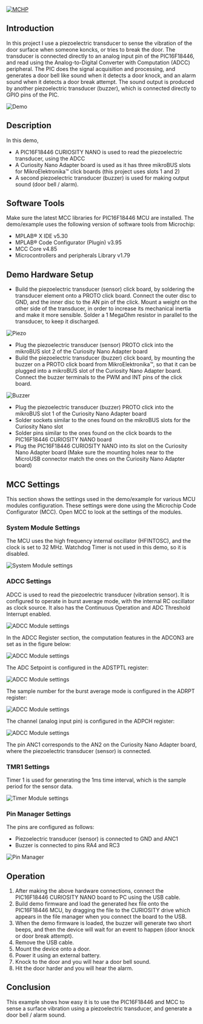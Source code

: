 <div id="readme" class="Box-body readme blob js-code-block-container">
  <article class="markdown-body entry-content p-3 p-md-6" itemprop="text"><p><a href="https://www.microchip.com" rel="nofollow"><img src="https://camo.githubusercontent.com/5fb5505f69a28ff407841612dfe2b7004f210594/68747470733a2f2f636c6475702e636f6d2f553071684c7742696a462e706e67" alt="MCHP" data-canonical-src="https://cldup.com/U0qhLwBijF.png" style="max-width:100%;"></a></p>

# Introduction

In this project I use a piezoelectric transducer to sense the vibration of the door surface when someone koncks, or tries to break the door. The transducer is connected directly to an analog input pin of the PIC16F18446, and read using the Analog-to-Digital Converter with Computation (ADCC) peripheral. The PIC does the signal acquisition and processing, and generates a door bell like sound when it detects a door knock, and an alarm sound when it detects a door break attempt. The sound output is produced by another piezoelectric transducer (buzzer), which is connected directly to GPIO pins of the PIC.

![Demo](image/demo.png)

# Description

In this demo,

* A PIC16F18446 CURIOSITY NANO is used to read the piezoelectric transducer, using the ADCC
* A Curiosity Nano Adapter board is used as it has three mikroBUS slots for MikroElektronika™ click boards (this project uses slots 1 and 2)
* A second piezoelectric transducer (buzzer) is used for making output sound (door bell / alarm).

# Software Tools

Make sure the latest MCC libraries for PIC16F18446 MCU are installed. The demo/example uses the following version of software tools from Microchip:

* MPLAB® X IDE v5.30
* MPLAB® Code Configurator (Plugin) v3.95
* MCC Core v4.85
* Microcontrollers and peripherals Library v1.79

# Demo Hardware Setup

* Build the piezoelectric transducer (sensor) click board, by soldering the transducer element onto a PROTO click board. Connect the outer disc to GND, and the inner disc to the AN pin of the click. Mount a weight on the other side of the transducer, in order to increase its mechanical inertia and make it more sensible. Solder a 1 MegaOhm resistor in parallel to the transducer, to keep it discharged.

 ![Piezo](image/piezo.jpg)

* Plug the piezoelectric transducer (sensor) PROTO click into the mikroBUS slot 2 of the Curiosity Nano Adapter board
* Build the piezoelectric transducer (buzzer) click board, by mounting the buzzer on a PROTO click board from MikroElektronika™, so that it can be plugged into a mikroBUS slot of the Curiosity Nano Adapter board. Connect the buzzer terminals to the PWM and INT pins of the click board.

 ![Buzzer](image/buzzer.jpg)

* Plug the piezoelectric transducer (buzzer) PROTO click into the mikroBUS slot 1 of the Curiosity Nano Adapter board
* Solder sockets similar to the ones found on the mikroBUS slots for the Curiosity Nano slot
* Solder pins similar to the ones found on the click boards to the PIC16F18446 CURIOSITY NANO board
* Plug the PIC16F18446 CURIOSITY NANO into its slot on the Curiosity Nano Adapter board (Make sure the mounting holes near to the MicroUSB connector match the ones on the Curiosity Nano Adapter board)

# MCC Settings

This section shows the settings used in the demo/example for various MCU modules configuration. These settings were done using the Microchip Code Configurator (MCC). Open MCC to look at the settings of the modules.

### System Module Settings

The MCU uses the high frequency internal oscillator (HFINTOSC), and the clock is set to 32 MHz. Watchdog Timer is not used in this demo, so it is disabled.

![System Module settings](image/oscillator.png)

### ADCC Settings

ADCC is used to read the piezoelectric transducer (vibration sensor). It is configured to operate in burst average mode, with the internal RC oscillator as clock source. It also has the Continuous Operation and ADC Threshold Interrupt enabled.

![ADCC Module settings](image/adcc.png)

In the ADCC Register section, the computation features in the ADCON3 are set as in the figure below:

![ADCC Module settings](image/adcc2.png)

The ADC Setpoint is configured in the ADSTPTL register:

![ADCC Module settings](image/adcc3.png)

The sample number for the burst average mode is configured in the ADRPT register:

![ADCC Module settings](image/adcc4.png)

The channel (analog input pin) is configured in the ADPCH register:

![ADCC Module settings](image/adcc5.png)

The pin ANC1 corresponds to the AN2 on the Curiosity Nano Adapter board, where the piezoelectric transducer (sensor) is connected.

### TMR1 Settings
Timer 1 is used for generating the 1ms time interval, which is the sample period for the sensor data.

![Timer Module settings](image/tmr.png)

### Pin Manager Settings
The pins are configured as follows:

* Piezoelectric transducer (sensor) is connected to GND and ANC1
* Buzzer is connected to pins RA4 and RC3

![Pin Manager](image/pins.png)

# Operation

1. After making the above hardware connections, connect the PIC16F18446 CURIOSITY NANO board to PC using the USB cable.
2. Build demo firmware and load the generated hex file onto the PIC16F18446 MCU, by dragging the file to the CURIOSITY drive which appears in the file manager when you connect the board to the USB.
3. When the demo firmware is loaded, the buzzer will generate two short beeps, and then the device will wait for an event to happen (door knock or door break attempt).
4. Remove the USB cable.
5. Mount the device onto a door.
6. Power it using an external battery.
7. Knock to the door and you will hear a door bell sound.
8. Hit the door harder and you will hear the alarm.

# Conclusion

This example shows how easy it is to use the PIC16F18446 and MCC to sense a surface vibration using a piezoelectric transducer, and generate a door bell / alarm sound.
